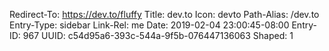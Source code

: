 Redirect-To: https://dev.to/fluffy
Title: dev.to
Icon: devto
Path-Alias: /dev.to
Entry-Type: sidebar
Link-Rel: me
Date: 2019-02-04 23:00:45-08:00
Entry-ID: 967
UUID: c54d95a6-393c-544a-9f5b-076447136063
Shaped: 1

